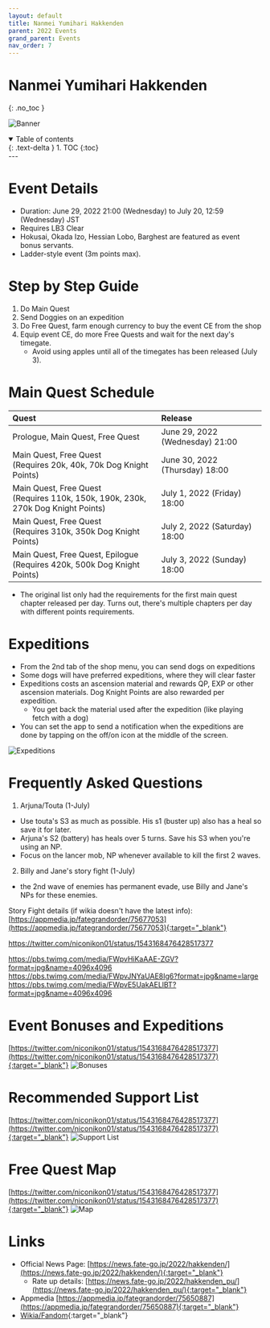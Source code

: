 ```yaml
---
layout: default
title: Nanmei Yumihari Hakkenden
parent: 2022 Events
grand_parent: Events
nav_order: 7
---
```



# Nanmei Yumihari Hakkenden
{: .no_toc }

![Banner](https://news.fate-go.jp/wp-content/uploads/2022/hakkenden_full_edswx/top_banner.png)

<details open markdown="block">
  <summary>
    Table of contents
  </summary>
  {: .text-delta }
1. TOC
{:toc}
</details>
---

# Event Details
- Duration: June 29, 2022 21:00 (Wednesday) to July 20, 12:59 (Wednesday) JST
- Requires LB3 Clear
- Hokusai, Okada Izo, Hessian Lobo, Barghest are featured as event bonus servants.
- Ladder-style event (3m points max).

# Step by Step Guide
1. Do Main Quest
2. Send Doggies on an expedition
3. Do Free Quest, farm enough currency to buy the event CE from the shop
4. Equip event CE, do more Free Quests and wait for the next day's timegate.
    * Avoid using apples until all of the timegates has been released (July 3).

# Main Quest Schedule

| Quest | Release |
| :-- | :-- |
| Prologue, Main Quest, Free Quest | June 29, 2022 (Wednesday) 21:00 |
| Main Quest, Free Quest <br/> (Requires 20k, 40k, 70k Dog Knight Points) | June 30, 2022 (Thursday) 18:00 |
| Main Quest, Free Quest <br/> (Requires 110k, 150k, 190k, 230k, 270k Dog Knight Points) | July 1, 2022 (Friday) 18:00 |
| Main Quest, Free Quest <br/> (Requires 310k, 350k Dog Knight Points) | July 2, 2022 (Saturday) 18:00 |
| Main Quest, Free Quest, Epilogue <br/> (Requires 420k, 500k Dog Knight Points) | July 3, 2022 (Sunday) 18:00 |

* The original list only had the requirements for the first main quest chapter released per day. Turns out, there's multiple chapters per day with different points requirements.

# Expeditions
- From the 2nd tab of the shop menu, you can send dogs on expeditions
- Some dogs will have preferred expeditions, where they will clear faster
- Expeditions costs an ascension material and rewards QP, EXP or other ascension materials. Dog Knight Points are also rewarded per expedition.
    - You get back the material used after the expedition (like playing fetch with a dog) 
- You can set the app to send a notification when the expeditions are done by tapping on the off/on icon at the middle of the screen.

![Expeditions](https://news.fate-go.jp/wp-content/uploads/2022/hakkenden_full_edswx/info_image_02.png)

# Frequently Asked Questions

1. Arjuna/Touta (1-July)
- Use touta's S3 as much as possible. His s1 (buster up) also has a heal so save it for later.
- Arjuna's S2 (battery) has heals over 5 turns. Save his S3 when you're using an NP.
- Focus on the lancer mob, NP whenever available to kill the first 2 waves.

2. Billy and Jane's story fight (1-July)
- the 2nd wave of enemies has permanent evade, use Billy and Jane's NPs for these enemies.

Story Fight details (if wikia doesn't have the latest info): [https://appmedia.jp/fategrandorder/75677053](https://appmedia.jp/fategrandorder/75677053){:target="_blank"}

<https://twitter.com/niconikon01/status/1543168476428517377>

https://pbs.twimg.com/media/FWpvHiKaAAE-ZGV?format=jpg&name=4096x4096
https://pbs.twimg.com/media/FWpvJNYaUAE8Ig6?format=jpg&name=large
https://pbs.twimg.com/media/FWpvE5UakAELlBT?format=jpg&name=4096x4096

# Event Bonuses and Expeditions
[https://twitter.com/niconikon01/status/1543168476428517377](https://twitter.com/niconikon01/status/1543168476428517377){:target="_blank"}
![Bonuses](https://pbs.twimg.com/media/FWpvHiKaAAE-ZGV?format=jpg&name=4096x4096)

# Recommended Support List
[https://twitter.com/niconikon01/status/1543168476428517377](https://twitter.com/niconikon01/status/1543168476428517377){:target="_blank"}
![Support List](https://pbs.twimg.com/media/FWpvJNYaUAE8Ig6?format=jpg&name=large)

# Free Quest Map
[https://twitter.com/niconikon01/status/1543168476428517377](https://twitter.com/niconikon01/status/1543168476428517377){:target="_blank"}
![Map](https://pbs.twimg.com/media/FWpvE5UakAELlBT?format=jpg&name=4096x4096)

# Links
- Official News Page: [https://news.fate-go.jp/2022/hakkenden/](https://news.fate-go.jp/2022/hakkenden/){:target="_blank"}
  - Rate up details: [https://news.fate-go.jp/2022/hakkenden_pu/](https://news.fate-go.jp/2022/hakkenden_pu/){:target="_blank"}
- Appmedia [https://appmedia.jp/fategrandorder/75650887](https://appmedia.jp/fategrandorder/75650887){:target="_blank"}
- [Wikia/Fandom](https://fategrandorder.fandom.com/wiki/Nanmei_Yumihari_Hakkenden){:target="_blank"}

